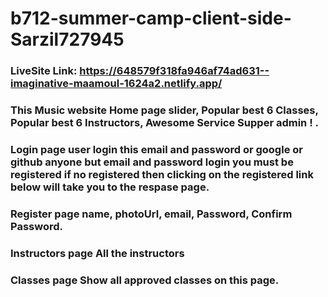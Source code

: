 # b712-summer-camp-client-side-Sarzil727945

### LiveSite Link: https://648579f318fa946af74ad631--imaginative-maamoul-1624a2.netlify.app/
### This Music website Home page  slider, Popular best 6 Classes, Popular best 6 Instructors,  Awesome Service Supper admin ! .

### Login page user login this email and password or google or github anyone but email and password login you must be registered  if no registered then clicking on the registered link below will take you to the respase page.
### Register page name, photoUrl, email, Password, Confirm Password.

### Instructors page All the instructors
### Classes page Show all approved classes on this page.
